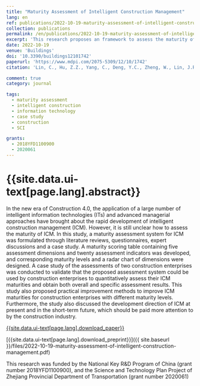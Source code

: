 ```yaml
---
title: "Maturity Assessment of Intelligent Construction Management"
lang: en
ref: publications/2022-10-19-maturity-assessment-of-intelligent-construction-management
collection: publications
permalink: /en/publications/2022-10-19-maturity-assessment-of-intelligent-construction-management
excerpt: 'This research proposes an framework to assess the maturity of intelligent construction management, and suggestions for future improvements are provided based on the quatitative assessment'
date: 2022-10-19
venue: 'Buildings'
doi: '10.3390/buildings12101742'
paperurl: 'https://www.mdpi.com/2075-5309/12/10/1742'
citation: 'Lin, C., Hu, Z.Z., Yang, C., Deng, Y.C., Zheng, W., Lin, J.R.* (2022). Maturity Assessment of Intelligent Construction Management. <i>Buildings</i>, 12(10), 1742. doi: 10.3390/buildings12101742'

comment: true
category: journal

tags: 
  - maturity assessment
  - intelligent construction
  - information technology
  - case study
  - construction
  - SCI

grants:
  - 2018YFD1100900
  - 2020061
---
```



{{site.data.ui-text[page.lang].abstract}}
====

In the new era of Construction 4.0, the application of a large number of intelligent information technologies (ITs) and advanced managerial approaches have brought about the rapid development of intelligent construction management (ICM). However, it is still unclear how to assess the maturity of ICM. In this study, a maturity assessment system for ICM was formulated through literature reviews, questionnaires, expert discussions and a case study. A maturity scoring table containing five assessment dimensions and twenty assessment indicators was developed, and corresponding maturity levels and a radar chart of dimensions were designed. A case study of the assessments of two construction enterprises was conducted to validate that the proposed assessment system could be used by construction enterprises to quantitatively assess their ICM maturities and obtain both overall and specific assessment results. This study also proposed practical improvement methods to improve ICM maturities for construction enterprises with different maturity levels. Furthermore, the study also discussed the development direction of ICM at present and in the short-term future, which should be paid more attention to by the construction industry.

[{{site.data.ui-text[page.lang].download_paper}}]({{page.paperurl}})

[{{site.data.ui-text[page.lang].download_preprint}}]({{ site.baseurl }}/files/2022-10-19-maturity-assessment-of-intelligent-construction-management.pdf)

This research was funded by the National Key R&D Program of China (grant number 2018YFD1100900), and the Science and Technology Plan Project of Zhejiang Provincial Department of Transportation (grant number 2020061)